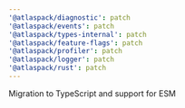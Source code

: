 ```yaml
---
'@atlaspack/diagnostic': patch
'@atlaspack/events': patch
'@atlaspack/types-internal': patch
'@atlaspack/feature-flags': patch
'@atlaspack/profiler': patch
'@atlaspack/logger': patch
'@atlaspack/rust': patch
---
```


Migration to TypeScript and support for ESM
